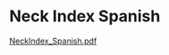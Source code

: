 # Neck Index Spanish

[NeckIndex_Spanish.pdf](Neck%20Index%20Spanish%20fe63f1875f1242e2b3177720b708e971/NeckIndex_Spanish.pdf)